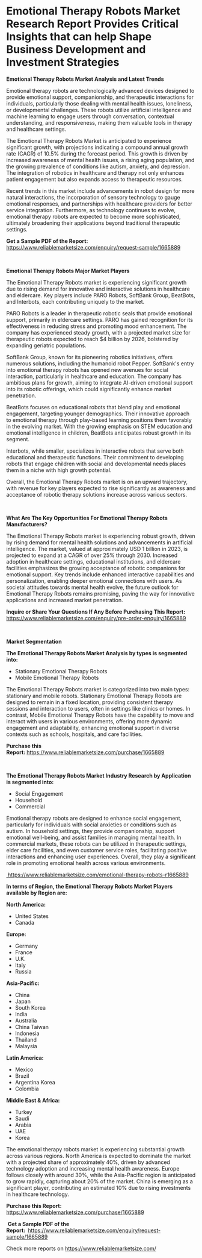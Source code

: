 <p><h1>Emotional Therapy Robots Market Research Report Provides Critical Insights that can help Shape Business Development and Investment Strategies</h1></p><p><strong>Emotional Therapy Robots Market Analysis and Latest Trends</strong></p>
<p><p>Emotional therapy robots are technologically advanced devices designed to provide emotional support, companionship, and therapeutic interactions for individuals, particularly those dealing with mental health issues, loneliness, or developmental challenges. These robots utilize artificial intelligence and machine learning to engage users through conversation, contextual understanding, and responsiveness, making them valuable tools in therapy and healthcare settings.</p><p>The Emotional Therapy Robots Market is anticipated to experience significant growth, with projections indicating a compound annual growth rate (CAGR) of 10.5% during the forecast period. This growth is driven by increased awareness of mental health issues, a rising aging population, and the growing prevalence of conditions like autism, anxiety, and depression. The integration of robotics in healthcare and therapy not only enhances patient engagement but also expands access to therapeutic resources.</p><p>Recent trends in this market include advancements in robot design for more natural interactions, the incorporation of sensory technology to gauge emotional responses, and partnerships with healthcare providers for better service integration. Furthermore, as technology continues to evolve, emotional therapy robots are expected to become more sophisticated, ultimately broadening their applications beyond traditional therapeutic settings.</p></p>
<p><strong>Get a Sample PDF of the Report:&nbsp;</strong> <a href="https://www.reliablemarketsize.com/enquiry/request-sample/1665889?utm_campaign=2439&utm_medium=2&utm_source=Github&utm_content=ia&utm_term=08032025&utm_id=emotional-therapy-robots">https://www.reliablemarketsize.com/enquiry/request-sample/1665889</a></p>
<p>&nbsp;</p>
<p><strong>Emotional Therapy Robots Major Market Players</strong></p>
<p><p>The Emotional Therapy Robots market is experiencing significant growth due to rising demand for innovative and interactive solutions in healthcare and eldercare. Key players include PARO Robots, SoftBank Group, BeatBots, and Interbots, each contributing uniquely to the market.</p><p>PARO Robots is a leader in therapeutic robotic seals that provide emotional support, primarily in eldercare settings. PARO has gained recognition for its effectiveness in reducing stress and promoting mood enhancement. The company has experienced steady growth, with a projected market size for therapeutic robots expected to reach $4 billion by 2026, bolstered by expanding geriatric populations.</p><p>SoftBank Group, known for its pioneering robotics initiatives, offers numerous solutions, including the humanoid robot Pepper. SoftBank's entry into emotional therapy robots has opened new avenues for social interaction, particularly in healthcare and education. The company has ambitious plans for growth, aiming to integrate AI-driven emotional support into its robotic offerings, which could significantly enhance market penetration.</p><p>BeatBots focuses on educational robots that blend play and emotional engagement, targeting younger demographics. Their innovative approach to emotional therapy through play-based learning positions them favorably in the evolving market. With the growing emphasis on STEM education and emotional intelligence in children, BeatBots anticipates robust growth in its segment.</p><p>Interbots, while smaller, specializes in interactive robots that serve both educational and therapeutic functions. Their commitment to developing robots that engage children with social and developmental needs places them in a niche with high growth potential.</p><p>Overall, the Emotional Therapy Robots market is on an upward trajectory, with revenue for key players expected to rise significantly as awareness and acceptance of robotic therapy solutions increase across various sectors.</p></p>
<p>&nbsp;</p>
<p><strong>What Are The Key Opportunities For Emotional Therapy Robots Manufacturers?</strong></p>
<p><p>The Emotional Therapy Robots market is experiencing robust growth, driven by rising demand for mental health solutions and advancements in artificial intelligence. The market, valued at approximately USD 1 billion in 2023, is projected to expand at a CAGR of over 25% through 2030. Increased adoption in healthcare settings, educational institutions, and eldercare facilities emphasizes the growing acceptance of robotic companions for emotional support. Key trends include enhanced interactive capabilities and personalization, enabling deeper emotional connections with users. As societal attitudes towards mental health evolve, the future outlook for Emotional Therapy Robots remains promising, paving the way for innovative applications and increased market penetration.</p></p>
<p><strong>Inquire or Share Your Questions If Any Before Purchasing This Report:</strong> <a href="https://www.reliablemarketsize.com/enquiry/pre-order-enquiry/1665889?utm_campaign=2439&utm_medium=2&utm_source=Github&utm_content=ia&utm_term=08032025&utm_id=emotional-therapy-robots">https://www.reliablemarketsize.com/enquiry/pre-order-enquiry/1665889</a></p>
<p>&nbsp;</p>
<p><strong>Market Segmentation</strong></p>
<p><strong>The Emotional Therapy Robots Market Analysis by types is segmented into:</strong></p>
<p><ul><li>Stationary Emotional Therapy Robots</li><li>Mobile Emotional Therapy Robots</li></ul></p>
<p><p>The Emotional Therapy Robots market is categorized into two main types: stationary and mobile robots. Stationary Emotional Therapy Robots are designed to remain in a fixed location, providing consistent therapy sessions and interaction to users, often in settings like clinics or homes. In contrast, Mobile Emotional Therapy Robots have the capability to move and interact with users in various environments, offering more dynamic engagement and adaptability, enhancing emotional support in diverse contexts such as schools, hospitals, and care facilities.</p></p>
<p><strong>Purchase this Report:&nbsp;</strong><a href="https://www.reliablemarketsize.com/purchase/1665889?utm_campaign=2439&utm_medium=2&utm_source=Github&utm_content=ia&utm_term=08032025&utm_id=emotional-therapy-robots">https://www.reliablemarketsize.com/purchase/1665889</a></p>
<p>&nbsp;</p>
<p><strong>The Emotional Therapy Robots Market Industry Research by Application is segmented into:</strong></p>
<p><ul><li>Social Engagement</li><li>Household</li><li>Commercial</li></ul></p>
<p><p>Emotional therapy robots are designed to enhance social engagement, particularly for individuals with social anxieties or conditions such as autism. In household settings, they provide companionship, support emotional well-being, and assist families in managing mental health. In commercial markets, these robots can be utilized in therapeutic settings, elder care facilities, and even customer service roles, facilitating positive interactions and enhancing user experiences. Overall, they play a significant role in promoting emotional health across various environments.</p></p>
<p><a href="https://www.reliablemarketsize.com/emotional-therapy-robots-r1665889?utm_campaign=2439&utm_medium=2&utm_source=Github&utm_content=ia&utm_term=08032025&utm_id=emotional-therapy-robots">&nbsp;https://www.reliablemarketsize.com/emotional-therapy-robots-r1665889</a></p>
<p><strong>In terms of Region, the Emotional Therapy Robots Market Players available by Region are:</strong></p>
<p>
    <p> <strong> North America: </strong>
        <ul>
            <li>United States</li>
            <li>Canada</li>
        </ul>
        </p> 
    <p> <strong> Europe: </strong>
        <ul>
            <li>Germany</li>
            <li>France</li>
            <li>U.K.</li>
            <li>Italy</li>
            <li>Russia</li>
        </ul>
        </p> 
    <p> <strong> Asia-Pacific: </strong>
        <ul>
            <li>China</li>
            <li>Japan</li>
            <li>South Korea</li>
            <li>India</li>
            <li>Australia</li>
            <li>China Taiwan</li>
            <li>Indonesia</li>
            <li>Thailand</li>
            <li>Malaysia</li>
        </ul>
        </p> 
    <p> <strong> Latin America: </strong>
        <ul>
            <li>Mexico</li>
            <li>Brazil</li>
            <li>Argentina Korea</li>
            <li>Colombia</li>
        </ul>
        </p> 
    <p> <strong> Middle East & Africa: </strong>
        <ul>
            <li>Turkey</li>
            <li>Saudi</li>
            <li>Arabia</li>
            <li>UAE</li>
            <li>Korea</li>
        </ul>
    </p>
    </p>
<p><p>The emotional therapy robots market is experiencing substantial growth across various regions. North America is expected to dominate the market with a projected share of approximately 40%, driven by advanced technology adoption and increasing mental health awareness. Europe follows closely with around 30%, while the Asia-Pacific region is anticipated to grow rapidly, capturing about 20% of the market. China is emerging as a significant player, contributing an estimated 10% due to rising investments in healthcare technology.</p></p>
<p><strong>Purchase this Report: </strong><a href="https://www.reliablemarketsize.com/purchase/1665889?utm_campaign=2439&utm_medium=2&utm_source=Github&utm_content=ia&utm_term=08032025&utm_id=emotional-therapy-robots">https://www.reliablemarketsize.com/purchase/1665889</a></p>
<p>&nbsp;<strong>Get a Sample PDF of the Report:&nbsp;&nbsp;</strong><a href="https://www.reliablemarketsize.com/enquiry/request-sample/1665889?utm_campaign=2439&utm_medium=2&utm_source=Github&utm_content=ia&utm_term=08032025&utm_id=emotional-therapy-robots">https://www.reliablemarketsize.com/enquiry/request-sample/1665889</a></p>
<p><strong></strong></p>
<p>Check more reports on <a href="https://www.reliablemarketsize.com/?utm_campaign=2439&utm_medium=2&utm_source=Github&utm_content=ia&utm_term=08032025&utm_id=emotional-therapy-robots">https://www.reliablemarketsize.com/</a></p>